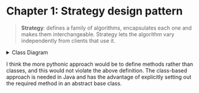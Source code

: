 # Chapter 1: Strategy design pattern

> **Strategy**: defines a family of algorithms, encapsulates each one and makes them interchangeable. Strategy lets the algorithm vary independently from clients that use it.

<details><summary>Class Diagram</summary><p>

```mermaid
classDiagram
Client "1" --> "1" Strategy
Strategy "1" <|.. "*" ConcreteStrategyA
Strategy "1" <|.. "*" ConcreteStrategyB
    class Client {
        Strategy strategyBehavior
    inheritedMethod()
    }
    class Strategy {
    <<interface>> 
    strategyBehaviorMethod()}

    class ConcreteStrategyA {
    strategyBehaviorMethod() 
    }
    class ConcreteStrategyB {
    strategyBehaviorMethod() 
    }
```

</p></details>


I think the more pythonic approach would be to define methods rather than classes, and this would not violate the above definition.  The class-based approach is needed in Java and has the advantage of explicitly setting out the required method in an abstract base class.
